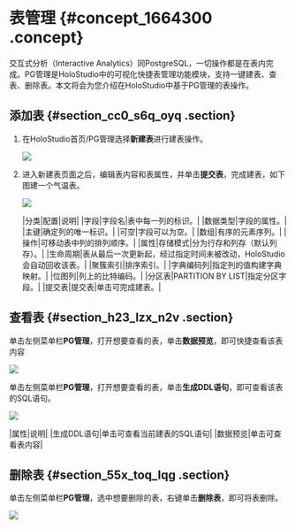 # 表管理 {#concept_1664300 .concept}

交互式分析（Interactive Analytics）同PostgreSQL，一切操作都是在表内完成。PG管理是HoloStudio中的可视化快捷表管理功能模块，支持一键建表、查表、删除表。本文将会为您介绍在HoloStudio中基于PG管理的表操作。

## 添加表 {#section_cc0_s6q_oyq .section}

1.  在HoloStudio首页/PG管理选择**新建表**进行建表操作。

    ![](http://static-aliyun-doc.oss-cn-hangzhou.aliyuncs.com/assets/img/1501229/156802450859451_zh-CN.png)

2.  进入新建表页面之后，编辑表内容和表属性，并单击**提交表**，完成建表，如下图建一个气温表。

    ![](http://static-aliyun-doc.oss-cn-hangzhou.aliyuncs.com/assets/img/1501229/156802450859452_zh-CN.png)

    |分类|配置|说明|
    |字段|字段名|表中每一列的标识。|
    |数据类型|字段的属性。|
    |主键|确定列的唯一标识。|
    |可空|字段可以为空。|
    |数组|有序的元素序列。|
    |操作|可移动表中列的排列顺序。|
    |属性|存储模式|分为行存和列存（默认列存）。|
    |生命周期|表从最后一次更新起，经过指定时间未被改动，HoloStudio会自动回收该表。|
    |聚簇索引|排序索引。|
    |字典编码列|指定列的值构建字典映射。|
    |位图列|列上的比特编码。|
    |分区表|PARTITION BY LIST|指定分区字段。|
    |提交表|提交表|单击可完成建表。|


## 查看表 {#section_h23_lzx_n2v .section}

单击左侧菜单栏**PG管理**，打开想要查看的表，单击**数据预览**，即可快捷查看该表内容

![](http://static-aliyun-doc.oss-cn-hangzhou.aliyuncs.com/assets/img/1501229/156802450859453_zh-CN.png)

单击左侧菜单栏**PG管理**，打开想要查看的表，单击**生成DDL语句**，即可查看该表的SQL语句。

![](http://static-aliyun-doc.oss-cn-hangzhou.aliyuncs.com/assets/img/1501229/156802450859454_zh-CN.png)

|属性|说明|
|生成DDL语句|单击可查看当前建表的SQL语句|
|数据预览|单击可查看表内容|

## 删除表 {#section_55x_toq_lqg .section}

单击左侧菜单栏**PG管理**，选中想要删除的表，右键单击**删除表**，即可将表删除。

![](http://static-aliyun-doc.oss-cn-hangzhou.aliyuncs.com/assets/img/1501229/156802450958774_zh-CN.png)

